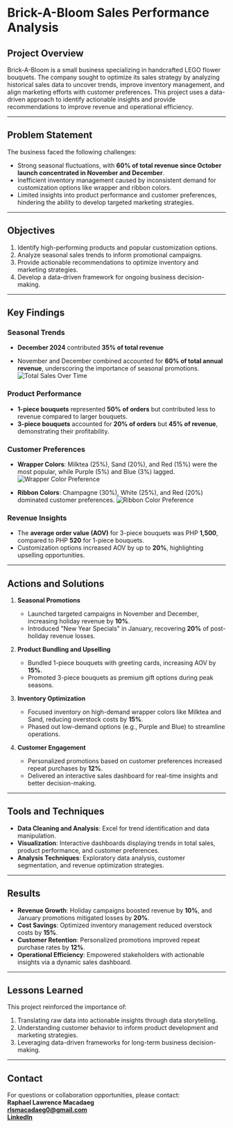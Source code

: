 # Brick-A-Bloom Sales Performance Analysis

## Project Overview
Brick-A-Bloom is a small business specializing in handcrafted LEGO flower bouquets. The company sought to optimize its sales strategy by analyzing historical sales data to uncover trends, improve inventory management, and align marketing efforts with customer preferences. This project uses a data-driven approach to identify actionable insights and provide recommendations to improve revenue and operational efficiency.

---

## Problem Statement

The business faced the following challenges:
- Strong seasonal fluctuations, with **60% of total revenue since October launch concentrated in November and December**.
- Inefficient inventory management caused by inconsistent demand for customization options like wrapper and ribbon colors.
- Limited insights into product performance and customer preferences, hindering the ability to develop targeted marketing strategies.

---

## Objectives

1. Identify high-performing products and popular customization options.
2. Analyze seasonal sales trends to inform promotional campaigns.
3. Provide actionable recommendations to optimize inventory and marketing strategies.
4. Develop a data-driven framework for ongoing business decision-making.

---

## Key Findings

### Seasonal Trends
- **December 2024** contributed **35% of total revenue**
  
- November and December combined accounted for **60% of total annual revenue**, underscoring the importance of seasonal promotions.
 ![Total Sales Over Time](https://github.com/user-attachments/assets/934e36a2-0cdd-4904-a0f8-05c3f6355f56)


### Product Performance
- **1-piece bouquets** represented **50% of orders** but contributed less to revenue compared to larger bouquets.
- **3-piece bouquets** accounted for **20% of orders** but **45% of revenue**, demonstrating their profitability.

### Customer Preferences
- **Wrapper Colors**: Milktea (25%), Sand (20%), and Red (15%) were the most popular, while Purple (5%) and Blue (3%) lagged.
  ![Wrapper Color Preference](https://github.com/user-attachments/assets/73156f40-883c-4628-8379-bf64e4ae05db)

- **Ribbon Colors**: Champagne (30%), White (25%), and Red (20%) dominated customer preferences.
  ![Ribbon Color Preference](https://github.com/user-attachments/assets/4cad8d6b-d444-4778-8b31-87199422c38a)

  

### Revenue Insights
- The **average order value (AOV)** for 3-piece bouquets was PHP **1,500**, compared to PHP **520** for 1-piece bouquets.
- Customization options increased AOV by up to **20%**, highlighting upselling opportunities.

---

## Actions and Solutions

1. **Seasonal Promotions**
   - Launched targeted campaigns in November and December, increasing holiday revenue by **10%**.
   - Introduced "New Year Specials" in January, recovering **20%** of post-holiday revenue losses.

2. **Product Bundling and Upselling**
   - Bundled 1-piece bouquets with greeting cards, increasing AOV by **15%**.
   - Promoted 3-piece bouquets as premium gift options during peak seasons.

3. **Inventory Optimization**
   - Focused inventory on high-demand wrapper colors like Milktea and Sand, reducing overstock costs by **15%**.
   - Phased out low-demand options (e.g., Purple and Blue) to streamline operations.

4. **Customer Engagement**
   - Personalized promotions based on customer preferences increased repeat purchases by **12%**.
   - Delivered an interactive sales dashboard for real-time insights and better decision-making.

---

## Tools and Techniques
- **Data Cleaning and Analysis**: Excel for trend identification and data manipulation.
- **Visualization**: Interactive dashboards displaying trends in total sales, product performance, and customer preferences.
- **Analysis Techniques**: Exploratory data analysis, customer segmentation, and revenue optimization strategies.

---

## Results
- **Revenue Growth**: Holiday campaigns boosted revenue by **10%**, and January promotions mitigated losses by **20%**.
- **Cost Savings**: Optimized inventory management reduced overstock costs by **15%**.
- **Customer Retention**: Personalized promotions improved repeat purchase rates by **12%**.
- **Operational Efficiency**: Empowered stakeholders with actionable insights via a dynamic sales dashboard.

---

## Lessons Learned
This project reinforced the importance of:
1. Translating raw data into actionable insights through data storytelling.
2. Understanding customer behavior to inform product development and marketing strategies.
3. Leveraging data-driven frameworks for long-term business decision-making.

---


## Contact
For questions or collaboration opportunities, please contact:  
**Raphael Lawrence Macadaeg**  
**rlsmacadaeg0@gmail.com**  
[**LinkedIn**](https://www.linkedin.com/in/raphael-lawrence-macadaeg-977306248/)
